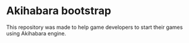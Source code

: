 Akihabara bootstrap
===================

This repository was made to help game developers to start their games
using Akihabara engine.
